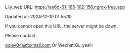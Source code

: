 Lily_web URL: https://ae6d-61-165-102-156.ngrok-free.app

Updated at: 2024-12-10 01:55:10

If you cannot open this URL, the server might be down.

Please contact: 

goley04@foxmail.com Or Wechat:GL_yeaH